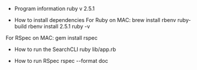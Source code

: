 - Program information
ruby v 2.5.1

- How to install dependencies
For Ruby on MAC:
    brew install rbenv ruby-build
    rbenv install 2.5.1
    ruby -v

For RSpec on MAC:
    gem install rspec

- How to run the SearchCLI
ruby lib/app.rb

- How to run RSpec
rspec --format doc